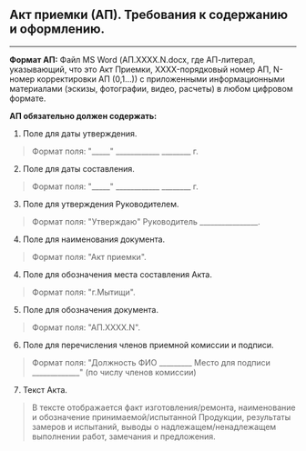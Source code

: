 ## Акт приемки (АП). Требования к содержанию и оформлению.
____
**Формат АП:** Файл MS Word (АП.XXXX.N.docx, где АП-литерал, указывающий, что это Акт Приемки, XXXX-порядковый номер АП, N-номер корректировки АП (0,1...)) с приложенными информационными материалами (эскизы, фотографии, видео, расчеты) в любом цифровом формате.

**АП обязательно должен содержать:**
1.    Поле для даты утверждения.
>Формат поля: "_____" ____________ ________ г.

2.    Поле для даты составления.
>Формат поля: "_____" ____________ ________ г.

3.    Поле для утверждения Руководителем.
>Формат поля: "Утверждаю" Руководитель ________________.

4.    Поле для наименования документа.
>Формат поля: "Акт приемки".

4.    Поле для обозначения места составления Акта.
>Формат поля: "г.Мытищи".

5.    Поле для обозначения документа.
>Формат поля: "АП.XXXX.N".

6.    Поле для перечисления членов приемной комиссии и подписи.
>Формат поля: "Должность  ФИО  _________ Место для подписи _____________" (по числу членов комиссии)

7.    Текст Акта.
>В тексте отображается факт изготовления/ремонта, наименование и обозначение принимаемой/испытанной Продукции, результаты замеров и испытаний, выводы о надлежащем/ненадлежащем выполнении работ, замечания и предложения. 

